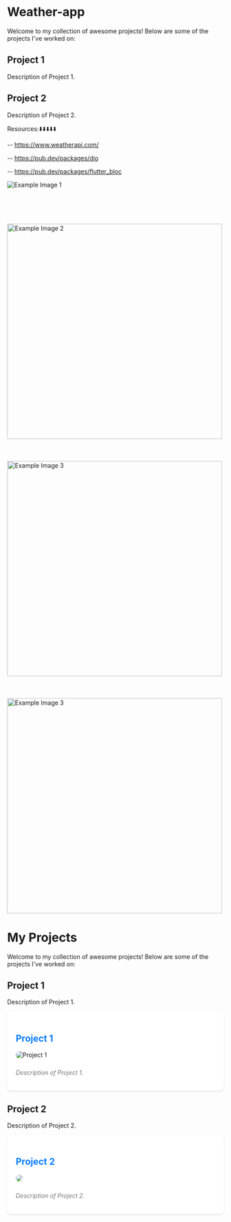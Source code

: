 # Weather-app

Welcome to my collection of awesome projects! Below are some of the projects I've worked on:

## Project 1

Description of Project 1.

## Project 2

Description of Project 2.

<!-- Add more projects as needed -->

Resources:⬇️⬇️⬇️⬇️⬇️

-- https://www.weatherapi.com/

-- https://pub.dev/packages/dio

-- https://pub.dev/packages/flutter_bloc


<img src="assets/images/screenshot-1698175702219.png" alt="Example Image 1" >

<br></br><br></br>
<img src="assets/images/screenshot-1698175718729.png" alt="Example Image 2" width="500" height="500">
<br></br><br></br>
<img src="assets/images/screenshot-1698175753767.png" alt="Example Image 3" width="500" height="500" >
<br></br><br></br>
<img src="assets/images/screenshot-1698339333825.png" alt="Example Image 3" width="500" height="500" >





# My Projects

Welcome to my collection of awesome projects! Below are some of the projects I've worked on:

## Project 1

Description of Project 1.

<div style="background-color: #fff; border-radius: 10px; padding: 20px; box-shadow: 0 2px 4px rgba(0,0,0,0.1);">
    <h2 style="color: #007bff;">Project 1</h2>
    <img src="assets/images/screenshot-1698175718729.png" alt="Project 1" style="max-width: 100%; height: auto; border-radius: 8px; margin-bottom: 10px;">
    <p style="font-style: italic; color: #777;">Description of Project 1.</p>
</div>

## Project 2

Description of Project 2.

<div style="background-color: #fff; border-radius: 10px; padding: 20px; box-shadow: 0 2px 4px rgba(0,0,0,0.1);">
    <h2 style="color: #007bff;">Project 2</h2>
    <img src="assets/images/screenshot-1698175718729.png alt="Project 2" style="max-width: 100%; height: auto; border-radius: 8px; margin-bottom: 10px;">
    <p style="font-style: italic; color: #777;">Description of Project 2.</p>
</div>

<!-- Add more projects as needed -->
